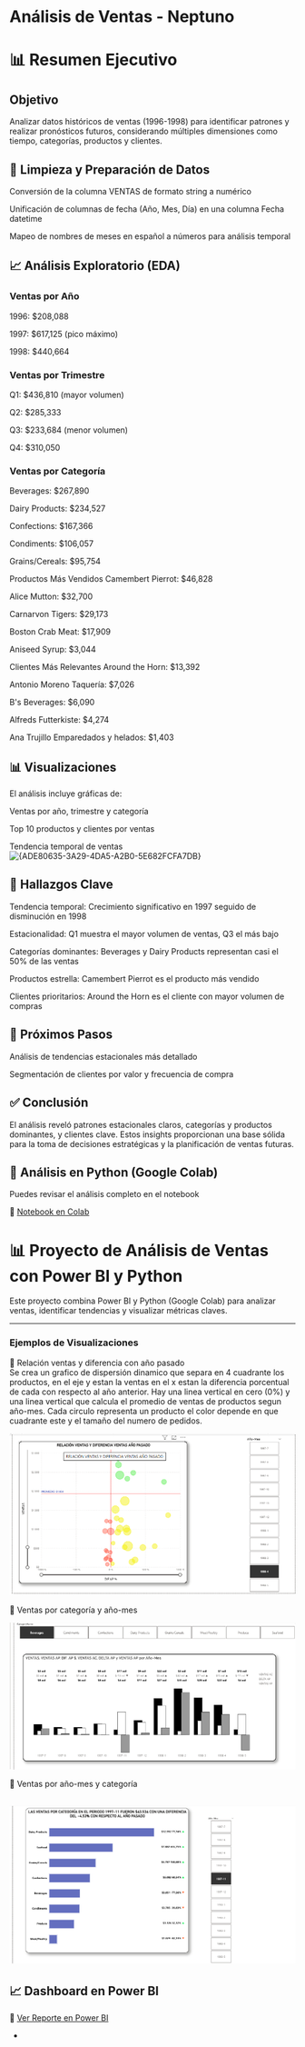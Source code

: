 # Análisis de Ventas - Neptuno
# 📊 Resumen Ejecutivo
## Objetivo
Analizar datos históricos de ventas (1996-1998) para identificar patrones y realizar pronósticos futuros, considerando múltiples dimensiones como tiempo, categorías, productos y clientes.

## 🔧 Limpieza y Preparación de Datos
Conversión de la columna VENTAS de formato string a numérico

Unificación de columnas de fecha (Año, Mes, Día) en una columna Fecha datetime

Mapeo de nombres de meses en español a números para análisis temporal

## 📈 Análisis Exploratorio (EDA)
### Ventas por Año
1996: $208,088

1997: $617,125 (pico máximo)

1998: $440,664

### Ventas por Trimestre
Q1: $436,810 (mayor volumen)

Q2: $285,333

Q3: $233,684 (menor volumen)

Q4: $310,050

### Ventas por Categoría
Beverages: $267,890

Dairy Products: $234,527

Confections: $167,366

Condiments: $106,057

Grains/Cereals: $95,754

Productos Más Vendidos
Camembert Pierrot: $46,828

Alice Mutton: $32,700

Carnarvon Tigers: $29,173

Boston Crab Meat: $17,909

Aniseed Syrup: $3,044

Clientes Más Relevantes
Around the Horn: $13,392

Antonio Moreno Taquería: $7,026

B's Beverages: $6,090

Alfreds Futterkiste: $4,274

Ana Trujillo Emparedados y helados: $1,403

## 📊 Visualizaciones
El análisis incluye gráficas de:

Ventas por año, trimestre y categoría

Top 10 productos y clientes por ventas

Tendencia temporal de ventas
<img width="883" height="453" alt="{ADE80635-3A29-4DA5-A2B0-5E682FCFA7DB}" src="https://github.com/user-attachments/assets/668d14ad-b7ba-4497-b7e7-adc9f2e322bd" />


## 🎯 Hallazgos Clave
Tendencia temporal: Crecimiento significativo en 1997 seguido de disminución en 1998

Estacionalidad: Q1 muestra el mayor volumen de ventas, Q3 el más bajo

Categorías dominantes: Beverages y Dairy Products representan casi el 50% de las ventas

Productos estrella: Camembert Pierrot es el producto más vendido

Clientes prioritarios: Around the Horn es el cliente con mayor volumen de compras

## 🔮 Próximos Pasos

Análisis de tendencias estacionales más detallado

Segmentación de clientes por valor y frecuencia de compra

## ✅ Conclusión
El análisis reveló patrones estacionales claros, categorías y productos dominantes, y clientes clave. Estos insights proporcionan una base sólida para la toma de decisiones estratégicas y la planificación de ventas futuras.

## 🐍 Análisis en Python (Google Colab)

Puedes revisar el análisis completo en el notebook  

🔗 [Notebook en Colab](https://github.com/ryelss/Proyee/blob/main/Analisis_Ventas_Neptuno.ipynb)


# 📊 Proyecto de Análisis de Ventas con Power BI y Python

Este proyecto combina Power BI y Python (Google Colab) para analizar ventas, identificar tendencias y visualizar métricas claves.  

---

### Ejemplos de Visualizaciones

📌 Relación ventas y diferencia con año pasado  
Se crea un grafico de dispersión dinamico que separa en 4 cuadrante los productos, en el eje y estan la ventas
en el x estan la diferencia porcentual de cada con respecto al año anterior. Hay una linea  vertical en cero (0%)
y una linea vertical que calcula el promedio de ventas de productos segun año-mes. Cada circulo representa un producto 
el color depende en que cuadrante este y el tamaño del numero de pedidos.

![Relacion ventas](https://github.com/ryelss/Proyee/blob/main/img/grafico_dispersion.png)

📌 Ventas por categoría y año-mes  

![Ventas por Categoria](https://github.com/ryelss/Proyee/blob/main/img/Grafico_columnas.png)

📌 Ventas por  año-mes  y categoría

![Ventas por año-mes](https://github.com/ryelss/Proyee/blob/main/img/Graficos_barra.png)
---

## 📈 Dashboard en Power BI  

🔗 [Ver Reporte en Power BI](https://app.powerbi.com/view?r=eyJrIjoiMDRlYWM2MDctY2YwMi00ZTFjLWFmMDYtZDE4MjE5MzM0ZDYyIiwidCI6ImI1ZDc4OTI3LTI1ZDAtNDRhOS04MzcwLWQ4NmU1N2M3YmE5NiIsImMiOjR9)



-








